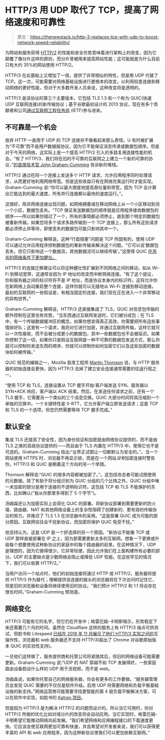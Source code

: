 # HTTP/3 用 UDP 取代了 TCP，提高了网络速度和可靠性

> 原文：<https://thenewstack.io/http-3-replaces-tcp-with-udp-to-boost-network-speed-reliability/>

为网站和服务获得 [HTTP/2](https://thenewstack.io/take-advantage-http2-speed-web-sites-apps/) 的性能和安全优势意味着进行架构上的改变，因为它颠覆了像分片这样的原则，而分片曾被用来提高网站性能；这可能就是为什么目前只有大约 35%的网站使用 HTTP/2。

HTTP/3 在此基础上又增加了一倍，提供了非常相似的特性，但是用 UDP 代替了 TCP。这一次，可能需要对网络基础设施进行更根本的改变，以利用较差连接和移动网络的更好性能，但对于大多数开发人员来说，这种改变将是透明的。

HTTP/3 是该协议的第三个主要版本，它包括 TLS 1.3 和一个称为 QUIC(快速 UDP 互联网连接)的新传输协议；基于谷歌最初设计的 2013 协议，现在有多个贡献者和公司[通过互联网工程任务组](https://github.com/quicwg/base-drafts) (IETF)参与进来。

## 不可靠是一个机会

放弃 HTTP 一直用于 UDP 的 TCP 连接并不像看起来那么奇怪。U 有时被扩展为“不可靠”而不是用户数据报协议，因为它不能保证消息传递或数据包顺序。但是对于今天的网络，这实际上是一个提高 HTTP/2 引入的多路复用连接性能的机会。“有了 HTTP/3，我们将在旧的不可靠的互联网之上建立一个新的可靠的协议，”[的首席技术官 John Graham-Cumming](https://github.com/jgrahamc) 告诉新的堆栈。

HTTP/2 通过在同一个连接上发送多个 HTTP 请求，允许应用程序同时处理请求，从而更好地利用网络带宽。但是这些收益只有在网络完美运行时才能实现。Graham-Cumming 说:“你可以最大限度地提高吞吐量和带宽，因为 TCP 会计算出它能达到的最大速度，所有并行连接都以最快的速度运行。”。

这很好，除非网络连接出现问题，如网络拥塞或在移动网络上从一个小区移动到另一个小区，数据包丢失。“TCP 保证发送数据包的顺序就是应用程序接收数据包的顺序——所以如果你错过了一个，所有的事情都必须停止，直到那个特定的数据包被重新传输。如果您将多个请求多路传输到一个 TCP 连接上，那么所有这些请求都必须停止并等待，即使丢失的数据包可能只影响其中一个。

Graham-Cumming 解释说，这种“行首阻塞”问题是 TCP 所固有的，使用 UDP 可以通过允许应用程序控制数据包的重新传输来解决这个问题。“它可以说‘数据包丢失，但它只影响这一个数据流，其他数据流可以继续传输’。”这使得 QUIC [在恶劣的网络条件下更加健壮。](https://dl.acm.org/citation.cfm?id=3098842)

HTTP/3 的连接迁移建议可以将这种健壮性扩展到不同网络之间的移动，如从 Wi-Fi 到移动宽带，这通常会因为 IP 地址的改变而中断网络连接。“有了这个提议，你和服务器之间的标识符将不是 IP 地址，而是协议本身内的标识符。这将允许你在新网络上自动重启整个连接，这样你就可以无缝地从 Wi-Fi 连接到移动连接。最初的互联网的一些假设是，有相当固定的连接，我们现在正在进入一个非常移动的异构世界。”

Graham-Cumming 解释说，HTTP/3 还直接集成了 TLS，QUIC 对信息包传输的额外控制在这里也有优势。“当东西通过互联网发送时，它们被分成包；在 TLS 中，有一个传输数据缓冲区的概念。如果你想变得真正高效，你需要把所有这些事情排好队；这里有一个请求，我将对它进行加密，并通过互联网传输，这样它就可以一次性接收，而不会被分成更小的数据包，其中一些数据包也不会被延迟。如果你控制了这一切，如果你只是假设互联网是一种不可靠的数据包发送方式，那么你就可以控制你发送东西的顺序，你就可以控制你如何加密它们以及这些加密的数据块如何被传输。”

QUIC 规范的编辑之一，Mozilla 首席工程师 [Martin Thomson](https://github.com/martinthomson) 说，与 HTTP 服务器的初始连接会更快，因为 HTTP/3 去掉了建立安全连接通常需要的往返行程之一。

“使用 TCP 和 TLS，连接设置从 TCP 握手开始:客户端发送 SYN，服务器以 SYN+ACK 响应，客户端以 ACK 结束。然后，在发送任何请求之前，还有一个 TLS 握手，它需要另一个类似的三个消息交换。QUIC 大部分时间将其压缩到一个单独的交换中。一个关键特性是 0-RTT，它允许客户端立即发送请求；这是 TCP 和 TLS 的一个选项，但您仍然需要等待 TCP 握手完成。”

## **默认安全**

集成 TLS 还提高了安全性，因为身份验证和加密是由网络协议提供的，而不是由 TLS 之类的高级协议提供的——而且由于 TLS 内置在 HTTP/3 中，使用它也不是可选的。Graham-Cumming 指出:“业界正试图让一切都默认为安全的。”。当一个网站使用 HTTPS 时，浏览器不再显示锁，而是在一个网站*没有*加密连接时警告你。HTTP/3 和 QUIC 是朝着这个方向的另一个举措。

Thomson 解释说:“QUIC 的很多内容都被加密了。”。这包括攻击者可能试图使用的元数据。除了有助于将分组识别为 QUIC 分组的几个比特之外，QUIC 分组中唯一未加密的部分是用于连接的不透明标识符。这包括 TCP 和 TLS 不能保护的东西，比如确认(“我从你那里多得到了 5 个字节”)。

汤姆森还认为加密实际上会简化 QUIC 的部署。将新协议部署到需要更新的防火墙、路由器、NAT 和其他网络设备上的复杂性阻碍了创建新的、更有效的传输协议的努力，并推迟了 TLS 1.3 在浏览器中的采用。“这是部署 QUIC 成为可能的部分原因。互联网往往会干扰新协议，而加密将保护 QUIC 免受干扰。”

他坚持认为，这是 UDP 是一个好选择的另一个原因。“新协议不能像 TCP 或 UDP 那样直接部署在 IP 之上，因为那需要更新太多的互联网。想象一下更换或升级每个想要使用这种新协议的家庭中的每个路由器的前景。在这种情况下，UDP 是理想的，因为它做得很少。它非常轻便，因此允许我们在上面构建所有必要的部分。UDP 的主要缺点是少数网络会阻止或降低 UDP 性能。在这些罕见的情况下，我们可以依靠 HTTP/2。”

当用户访问一个站点时，他们的初始连接将通过 HTTP 或 HTTP/2，服务器将提供 HTTP/3 作为替代；理解提供该连接的报头的浏览器将在下次访问时记住它，但是旧的浏览器和设备将继续使用旧的协议。“我们预计 HTTP/2 和 1.1 将会存在很长时间，”Graham-Cumming 预测道。

## 网络变化

HTTP/3 可能有它的名字，但它仍在开发中；格雷厄姆-卡明斯暗示，形势稳定下来还需要几个月的时间。虽然在 Cloudflare 这样的服务上有 HTTP/3 端点可供测试，但脸书和 Litespeed [已经在 2018 年 11 月展示了他们 HTTP/3 实现之间的](https://twitter.com/dmitri_tikhonov/status/1059998989557395457)互操作性，浏览器和 web 服务器还不支持 HTTP/3(超出了 Chrome 对谷歌原始版本 QUIC 的实验性支持)。

一旦他们这样做了，服务提供商和托管公司将紧随其后，但旧的网络设备可能需要更新。Graham-Cumming 说:“UDP 的 NAT 穿越不如 TCP 发展得好，一些家庭路由设备假设什么样的 UDP 用于流视频，而不是 web。

汤姆森说，如果你托管自己的网络服务器，你会有更多的工作要做。“服务器管理员会发现 QUIC 需要的不仅仅是软件升级。启用 UDP 将需要网络和负载平衡基础设施的新支持。”网络运营商可能需要寻找更智能的第 4 层负载平衡解决方案，可以在软件中实现，如脸书的 [Katran 项目](https://github.com/facebookincubator/katran)。

但是因为 HTTP/3 是为解决 HTTP/2 的问题而设计的，所以当它可用时，你对 HTTP/2 所做的优化比如对域分片的改变将会自动应用。当它实现时，格雷厄姆-卡明希望它能推动网络向前发展。“我们希望网络和应用编程接口的下载速度更快。它应该会使互联网更加可靠和快速，并且希望对开发者来说，我们可以获得更丰富的 API 和 web 应用程序，因为这种新协议使我们可以更加依赖互联网。”

<svg xmlns:xlink="http://www.w3.org/1999/xlink" viewBox="0 0 68 31" version="1.1"><title>Group</title> <desc>Created with Sketch.</desc></svg>